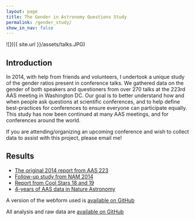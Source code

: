 ```yaml
---
layout: page
title: The Gender in Astronomy Questions Study
permalink: /gender_study/
show_in_nav: false
---
```


![]({{ site.url }}/assets/talks.JPG)

## Introduction

In 2014, with help from friends and volunteers, I undertook a unique study of the gender ratios present in conference talks. We gathered data on the gender of both speakers and questioners from over 270 talks at the 223rd AAS meeting in Washington DC. Our goal is to better understand how and when people ask questions at scientific conferences, and to help define best-practices for conferences to ensure everyone can participate equally. This study has now been continued at many AAS meetings, and for conferences around the world.

If you are attending/organizing an upcoming conference and wish to collect data to assist with this project, please email me!



## Results

- [The original 2014 report from AAS 223](http://arxiv.org/abs/1403.3091)
- [Follow-up study from NAM 2014](http://astrogeo.oxfordjournals.org/content/55/6/6.8)
- [Report from Cool Stars 18 and 19](https://arxiv.org/abs/1704.05260)
- [4-years of AAS data in Nature Astronomy](http://adsabs.harvard.edu/abs/2017NatAs...1E.153S)


A version of the webform used is [available on GitHub](https://github.com/jradavenport/gender-web-form)

All analysis and raw data are [available on GitHub](https://github.com/jradavenport/Gender-in-Astro)
